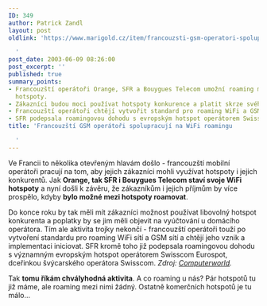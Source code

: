```yaml
---
ID: 349
author: Patrick Zandl
layout: post
oldlink: 'https://www.marigold.cz/item/francouzsti-gsm-operatori-spolupracuji-na-wifi-roamingu

  '
post_date: 2003-06-09 08:26:00
post_excerpt: ''
published: true
summary_points:
- Francouzští operátoři Orange, SFR a Bouygues Telecom umožní roaming mezi svými WiFi
  hotspoty.
- Zákazníci budou moci používat hotspoty konkurence a platit skrze svého operátora.
- Francouzští operátoři chtějí vytvořit standard pro roaming WiFi a GSM sítí.
- SFR podepsala roamingovou dohodu s evropským hotspot operátorem Swisscom Eurospot.
title: 'Francouzští GSM operátoři spolupracují na WiFi roamingu

  '
---
```


<p>
Ve Francii to několika otevřeným hlavám došlo - francouzští mobilní operátoři pracují na tom, aby jejich zákazníci mohli využívat hotspoty i jejich konkurentů. Jak <STRONG>Orange, tak SFR i Bouygues Telecom staví svoje WiFi hotspoty</STRONG> a nyní došli k závěru, že zákazníkům i jejich příjmům by více prospělo, kdyby <STRONG>bylo možné mezi hotspoty roamovat</STRONG>. </p>

<p>
Do konce roku by tak měli mít zákazníci možnost používat libovolný hotspot konkurenta&#160;a poplatky by se jim měli objevit na vyúčtování u domácího operátora. Tím ale aktivita trojky nekončí - francouzští operátoři touží po vytvoření standardu pro roaming WiFi sítí a GSM sítí a chtějí jeho vznik a implementaci iniciovat. SFR kromě toho již podepsala roamingovou dohodu s významným evropským hotspot operátorem Swisscom Eurospot, dceřinkou švýcarského operátora Swisscom. <EM>Zdroj: </EM><A href="http://www.idg.com.hk/cw/readstory.asp?aid=20030606005" target=_blank><EM>Computerworld</EM></A><EM>.</EM></p>

<p>
Tak <STRONG>tomu říkám chvályhodná aktivita</STRONG>. A co roaming u nás? Pár hotspotů tu již máme, ale roaming mezi nimi žádný. Ostatně komerčních hotspotů je tu málo...</p>